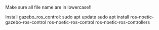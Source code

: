 Make sure all file name are in lowercase!!

Install gazebo_ros_control:
sudo apt update
sudo apt install ros-noetic-gazebo-ros-control ros-noetic-ros-control ros-noetic-ros-controllers
